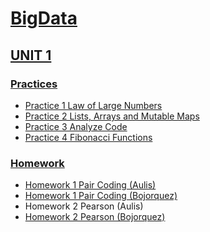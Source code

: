 # [BigData ](https://github.com/CarlosBqz/BigData "# BigData ")


## [UNIT 1](https://github.com/CarlosBqz/BigData/tree/Unidad1 "UNIT 1")

### [Practices](https://github.com/CarlosBqz/BigData/tree/Unidad1/practices "Practices")
- [Practice 1 Law of Large Numbers](https://github.com/CarlosBqz/DataMining/blob/Unit1/Practice1.md "Practice 1 Law of Large Numbers")
- [Practice 2 Lists, Arrays and Mutable Maps](https://github.com/CarlosBqz/BigData/blob/Unidad1/practices/Practica2.md "Practice 2 Lists, Arrays and Mutable Maps")
- [Practice 3 Analyze Code](https://github.com/CarlosBqz/BigData/blob/Unidad1/practices/Practice3.md "Practice 3 Analyze Code")
- [Practice 4 Fibonacci Functions](https://github.com/CarlosBqz/BigData/blob/Unidad1/practices/Practice4.md "Practice 4 Fibonacci Functions")


### [Homework](https://github.com/CarlosBqz/BigData/tree/Unidad1/homework "Homework")
- [Homework 1 Pair Coding (Aulis)](https://github.com/CarlosBqz/BigData/blob/Unidad1/homework/homework_1_VictorAulis.md "Homework 1 Pair Coding (Aulis)")
- [Homework 1 Pair Coding (Bojorquez)](https://github.com/CarlosBqz/BigData/blob/Unidad1/homework/homework_1_Bojorquez.md "Homework 1 Pair Coding (Bojorquez)")
- Homework 2 Pearson (Aulis)
- [Homework 2 Pearson (Bojorquez)](https://github.com/CarlosBqz/BigData/blob/Unidad1/homework/homework_2_Bojorquez.md "Homework 2 Pearson (Bojorquez)")
